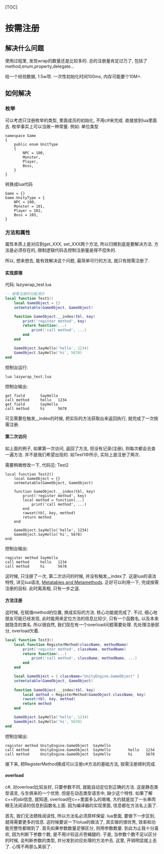 [TOC]

# 按需注册

## 解决什么问题
使用过程里, 发现wrap的数量还是比较多的. 总的注册量肯定过万了, 包括了method,enum,property,delegate...

给一个经验数据, 1.5w项. 一次性初始化时间100ms, 内存可能要个10M+.

## 如何解决

### 枚举
可以考虑只注册枚举的类型, 里面成员的初始化, 不用c#来完成. 直接放到lua里面去. 枚举事实上可以当做一种常量.
例如: 单位类型
```CSharp
namespace Game 
{
    public enum UnitType
    {
        NPC = 100,
        Monster,
        Player,
        Boss,
    }
}
```

转换成lua代码
```
Game = {}
Game.UnityType = {
    NPC = 100,
    Monster = 101,
    Player = 102,
    Boss = 103,
}
```

### 方法和属性

属性本质上是对应到get_XXX, set_XXX两个方法, 所以归根到底是要解决方法.
方法是必须存在的, 限制逻辑代码去控制注册量是得不偿失的.

所以, 想来想去, 能有效解决这个问题, 最简单可行的方法, 就只有按需注册了.

#### 实现原理

代码: lazywrap_test.lua

```lua
-- 按需注册的功能演示
local function Test1()
	local GameObject = {}
	setmetatable(GameObject, GameObject)

	function GameObject.__index(tbl, key)
		print('register method', key)
		return function(...)
			print('call method', ...)
		end
	end

	GameObject.SayHello('hello', 1234)
	GameObject.SayHello('hi', 5678)
end

```

控制台运行:
```
lua lazywrap_test.lua
```

控制台输出:
```
get field       SayHello
call method     hello   1234
get field       SayHello
call method     hi      5678
```

可见需要在触发__index的时候, 把实际的方法获取出来返回执行, 就完成了一次按需注册.


#### 第二次访问
如上面的例子, 如果第一次访问, 返回了方法, 但没有记录(注册), 则每次都会去查一遍方法. 并不是我们希望出现的. 
如Test1中所示, 实际上是注册了两次.

需要稍微修改一下, 代码见: Test2

```lua:
local function Test2()
	local GameObject = {}
	setmetatable(GameObject, GameObject)

	function GameObject.__index(tbl, key)
		print('register method', key)
		local method = function(...)
			print('call method', ...)
		end
		rawset(tbl, key, method)
		return method
	end

	GameObject.SayHello('hello', 1234)
	GameObject.SayHello('hi', 5678)
end
```
控制台输出:
```
register method SayHello
call method     hello   1234
call method     hi      5678
```

这时候, 只注册了一次, 第二次访问的时候, 并没有触发__index了. 这是lua的语法特性, 详见lua语法, [Metatables and Metamethods](https://www.lua.org/manual/5.4/manual.html#2.4). 正好可以利用一下, 完成按需注册的目标. 此时离真相, 只有一步之遥.


#### 方法注册

这时候, 在赋值method的位置, 换成实际的方法. 核心功能就完成了. 不过, 细心地朋友可能已经发现, 此时能用来定位方法的信息比较少, 只有一个函数名, 以及本来就隐含的类名. 所以很自然, 我们现在有一个overload问题需要处理. 先处理注册部分, overload欠着.

```lua
local function Test3()
	local function RegisterMethod(className, methodName)
		print('register method', className, methodName)
		return function(...)
			print('call method', className, methodName, ...)
		end
	end

	local GameObject = { className="UnityEngine.GameObject" }
	setmetatable(GameObject, GameObject)
	
	function GameObject.__index(tbl, key)
		local method = RegisterMethod(GameObject.className, key)
		rawset(tbl, key, method)
		return method
	end

	GameObject.SayHello('hello', 1234)
	GameObject.SayHello('hi', 5678)
end
```

控制台输出:
```
register method UnityEngine.GameObject  SayHello
call method     UnityEngine.GameObject  SayHello        hello   1234
call method     UnityEngine.GameObject  SayHello        hi      5678
```

接下来, 把RegisterMethod换成可以注册c#方法的基础方法, 按需注册顺利完成.

#### overload
c#, 对overload比较友好, 只要参数不同, 就能自动定位到正确的方法. 这是静态类型语言, 与生俱来的一个优势. 
但是在动态类型语言中, 缺少这个特性. 
如果了解c++的abi信息, 就知道, overload在c++里面多么的艰难, 大约就是加了一长串肉眼无法阅读的信息到函数名上面. 因为编译器的实现里面, 信息都在方法名上面了.

首先, 我们无法牺牲阅读性, 所以方法名必须原样保留. lua里面, 要做下一步区别, 就得需要更多的信息.
这时候要说一下tolua的做法了, 其实做的很优秀, 效率和功能完整性都做到了. 首先如果参数数量足够区分, 则用参数数量. 到此为止我十分喜欢, 因为判断下参数个数, 是不用计较这点苍蝇腿的. 于是, 当参数个数不足以区分的时候, 会判断参数的类型, 并分发到对应处理的方法中去. 这里, 开销明显就上去了. 心情不再那么美丽了.


